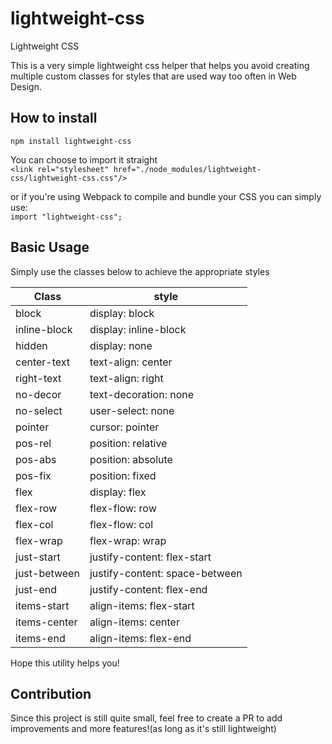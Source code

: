 # lightweight-css
Lightweight CSS 

This is a very simple lightweight css helper that helps you avoid creating multiple custom classes for styles that are used way too often in Web Design.

## How to install
`npm install lightweight-css`

You can choose to import it straight <br/>
`<link rel="stylesheet" href="./node_modules/lightweight-css/lightweight-css.css"/>`

or if you're using Webpack to compile and bundle your CSS you can simply use:<br/>
`import "lightweight-css";`

## Basic Usage

Simply use the classes below to achieve the appropriate styles

| Class | style |
| ----- | ----- |
| block        | display: block         |
| inline-block | display: inline-block  |
| hidden       | display: none          |
| center-text  | text-align: center     |
| right-text   | text-align: right      |
| no-decor     | text-decoration: none  |
| no-select    | user-select: none      |
| pointer      | cursor: pointer        |
| pos-rel      | position: relative     |
| pos-abs      | position: absolute     |
| pos-fix      | position: fixed        |
| flex         | display: flex          |
| flex-row     | flex-flow: row         |
| flex-col     | flex-flow: col         |
| flex-wrap    | flex-wrap: wrap        |
| just-start   | justify-content: flex-start    |
| just-between | justify-content: space-between |
| just-end     | justify-content: flex-end      |
| items-start  | align-items: flex-start        |
| items-center | align-items: center            |
| items-end    | align-items: flex-end          |

Hope this utility helps you!

## Contribution
Since this project is still quite small, feel free to create a PR to add improvements and more features!(as long as it's still lightweight)